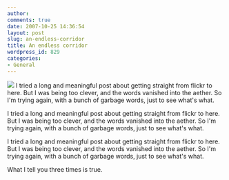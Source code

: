 ```yaml
---
author:
comments: true
date: 2007-10-25 14:36:54
layout: post
slug: an-endless-corridor
title: An endless corridor
wordpress_id: 829
categories:
- General
---
```


[![](http://farm3.static.flickr.com/2202/1722844854_3d768e3e96_m.jpg)](http://www.flickr.com/photos/jcherfas/1722844854/) I tried a long and meaningful post about getting straight from flickr to here. But I was being too clever, and the words vanished into the aether. So I'm trying again, with a bunch of garbage words, just to see what's what.

I tried a long and meaningful post about getting straight from flickr to here. But I was being too clever, and the words vanished into the aether. So I'm trying again, with a bunch of garbage words, just to see what's what.

I tried a long and meaningful post about getting straight from flickr to here. But I was being too clever, and the words vanished into the aether. So I'm trying again, with a bunch of garbage words, just to see what's what.

What I tell you three times is true.
